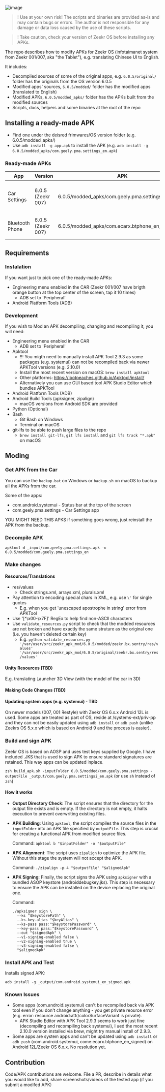 ![image](https://github.com/user-attachments/assets/fc9c7d8f-209f-4465-9732-eb4dd0409f20)

> ! Use at your own risk! The scripts and binaries are provided as-is and may contain bugs or errors. The author is not responsible for any damage or data loss caused by the use of these scripts.

> ! Take caution, check your version of Zeekr OS before installing any APKs.

The repo describes how to modify APKs for Zeekr OS (infotaimanet system from Zeekr 001/007, aka "the Tablet"), e.g. translating Chinese UI to English.

It includes:

- Decompiled sources of some of the original apps, e.g. `6.0.5/original/` folder has the originals from the OS version 6.0.5
- Modified apps' sources, `6.0.5/modded/` folder has the modified apps (translated to English)
- Modified APKs, `6.0.5/modded_apks/` folder has the APKs built from the modified sources
- Scripts, docs, helpers and some binaries at the root of the repo

## Installing a ready-made APK

- Find one under the deisred frimwares/OS version folder (e.g. 6.0.5/modded_apks/)
- Use `adb install -g app.apk` to install the APK (e.g. `adb install -g 6.0.5/modded_apks/com.geely.pma.settings_en.apk`)

### Ready-made APKs

| App             | Version           | APK                                               | Description                               |
| --------------- | ----------------- | ------------------------------------------------- | ----------------------------------------- |
| Car Settings    | 6.0.5 (Zeekr 007) | 6.0.5/modded_apks/com.geely.pma.settings_en.apk   | Car Settings APP Translated to English    |
| Bluetooth Phone | 6.0.5 (Zeekr 007) | 6.0.5/modded_apks/com.ecarx.btphone_en_signed.apk | Bluetooth Phone APP Translated to English |

## Requirements

### Instalation

If you want just to pick one of the ready-made APKs:

- Engineering menu enabled in the CAR (Zeekr 001/007 have brigth orange button at the top center of the screen, tap it 10 times)
  - ADB set to 'Peripheral'
- Android Platform Tools (ADB)

### Development

If you wish to Mod an APK decompiling, changing and recompiling it, you will need:

- Engineering menu enabled in the CAR
  - ADB set to 'Peripheral'
- Apktool
   - !!! You migth need to manually install APK Tool 2.9.3 as some packages (e.g. systemui) can not be recompiled back via newer APKTool versions (e.g. 2.10.0)
  - Install the most recent version on macOS: `brew install apktool`
  - Other platforms: https://ibotpeaches.github.io/Apktool/install/
  - Alternatively you can use GUI based tool APK Studio Editor which bundles APKTool
- Android Platform Tools (ADB)
- Android Build Tools (apksigner, zipalign)
  - macOS versions from Android SDK are provided
- Python (Optional)
- Bash
  - Git Bash on Windows
  - Terminal on macOS
- git-lfs to be able to push large files to the repo
  - `brew install git-lfs`, `git lfs install` and `git lfs track "*.apk"` on macOS

## Moding

### Get APK from the Car

You can use the `backup.bat` on Windows or `backup.sh` on macOS to backup all the APKs from the car.

Some of the apps:

- com.android.systemui - Status bar at the top of the screen
- com.geely.pma.settings - Car Settings app

YOU MIGHT NEED THIS APKS if something goes wrong, just reinstall the APK from the backup.

### Decompile APK

`apktool d _input/com.geely.pma.settings.apk -o 6.0.5/modded/com.geely.pma.settings_en`

### Make changes

#### Resources/Translations

- res/values
  - Check strings.xml, arrays.xml, plurals.xml
- Pay attention to encoding special chars in XML, e.g. use `\'` for single quotes
  - E.g. when you get 'unescaped apostrophe in string' error from APKTool
- Use '[^\x00-\x7F]' RegEx to help find non-ASCII characters
- Use `validate_resources.py` script to check that the modded resources are not broken and have exactly the same struture as the original one (i.e. you haven't deleted certain key)
  - E.g. `python validate_resources.py '/var/user/src/zeekr_apk_mod/6.0.5/modded/zeekr.bx.sentry/res/values' '/var/user/src/zeekr_apk_mod/6.0.5/original/zeekr.bx.sentry/res/values'`

#### Unity Resources (TBD)

E.g. translating Launcher 3D View (with the model of the car in 3D)

#### Making Code Changes (TBD)

#### Updating system apps (e.g. systemui) - TBD

On newer models (007, 001 Restyle) with Zeekr OS 6.x.x Android 12L is used. Some apps are treated as part of OS, reside at /systems-ext/priv-pp and they can not be easily updated using `adb install` or `adb push` (unlike Zeekrs OS 5.x.x which is based on Android 9 and the process is easier).

### Build and sign APK

Zeekr OS is based on AOSP and uses test keys supplied by Google. I have included .JKS that is used to sign APK to ensure standard signatures are retained. This way apps can be updated inplace.

`zsh build_apk.sh -inputFolder 6.0.5/modded/com.geely.pma.settings -outputFile _output/com.geely.pma.settingsi_en.apk` (or use `sh` instead of `zsh`)

#### How it works

- **Output Directory Check**: The script ensures that the directory for the output file exists and is empty. If the directory is not empty, it halts execution to prevent overwriting existing files.

- **APK Building**: Using `apktool`, the script compiles the source files in the `inputFolder` into an APK file specified by `outputFile`. This step is crucial for creating a functional APK from modified source files.

  Command: `apktool b "$inputFolder" -o "$outputFile"`

- **APK Alignment**: The script uses `zipalign` to optimize the APK file. Without this stage the system will not accept the APK.

  Command: `./zipalign -p 4 "$outputFile" "$alignedApk"`

- **APK Signing**: Finally, the script signs the APK using `apksigner` with a bundled ASOP keystore (androiddebugkey.jks). This step is necessary to ensure the APK can be installed on the device replacing the original one.

  Command:

  ```
  ./apksigner sign \
    --ks "$keystorePath" \
    --ks-key-alias "$keyAlias" \
    --ks-pass pass:"$keystorePassword" \
    --key-pass pass:"$keystorePassword" \
    --out "$signedApk" \
    --v1-signing-enabled false \
    --v2-signing-enabled true \
    --v3-signing-enabled false \
    "$alignedApk"
  ```

### Install APK and Test

Installs signed APK:

`adb install -g _output/com.android.systemui_en_signed.apk`

### Known Issues

- Some apps (com.android.systemui) can't be recompiled back via APK tool even if you don't change anything - you get private reource error (e.g. error: resource android:attr/colorSurfaceVariant is private).
  - APK Studio Editor with APK Tool 2.9.3 seems to work just fine (decompiling and recompiling back systemui), I ued the most recent 2.10.0 version installed via brew, might try manual install of 2.9.3.
- Some apps are system apps and can't be updated using `adb install` or `adb push` (com.android.systemui, come.ecarx.btphone_en_signed) on Android 12L/Zeekr OS 6.x.x. No resolution yet.

## Contribution

Code/APK contributions are welcome. File a PR, describe in details what you would like to add, share screenshots/videos of the tested app (if you submit a modifed APK)
